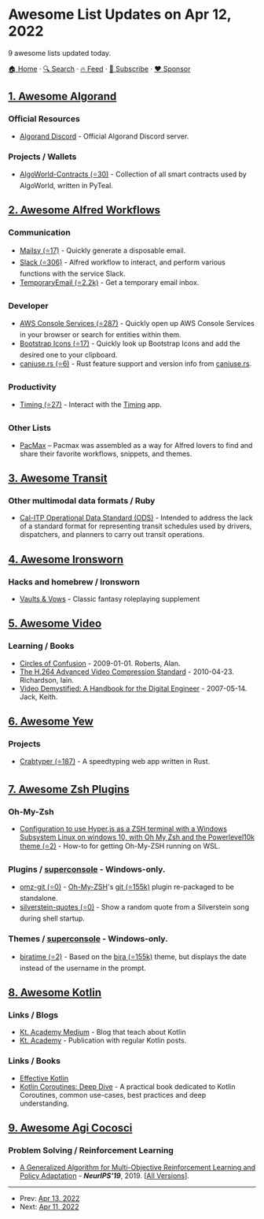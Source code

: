 # Awesome List Updates on Apr 12, 2022

9 awesome lists updated today.

[🏠 Home](/README.md) · [🔍 Search](https://www.trackawesomelist.com/search/) · [🔥 Feed](https://www.trackawesomelist.com/rss.xml) · [📮 Subscribe](https://trackawesomelist.us17.list-manage.com/subscribe?u=d2f0117aa829c83a63ec63c2f&id=36a103854c) · [❤️  Sponsor](https://github.com/sponsors/theowenyoung)



## [1. Awesome Algorand](/content/aorumbayev/awesome-algorand/README.md)

### Official Resources

*   [Algorand Discord](https://discord.com/invite/YgPTCVk) - Official Algorand Discord server.

### Projects / Wallets

*   [AlgoWorld-Contracts (⭐30)](https://github.com/algoworldNFT/algoworld-contracts) - Collection of all smart contracts used by AlgoWorld, written in PyTeal.

## [2. Awesome Alfred Workflows](/content/alfred-workflows/awesome-alfred-workflows/README.md)

### Communication

*   [Mailsy (⭐17)](https://github.com/BalliAsghar/mailsy-alfred) - Quickly generate a disposable email.
*   [Slack (⭐306)](https://github.com/yannickglt/alfred-slack) - Alfred workflow to interact, and perform various functions with the service Slack.
*   [TemporaryEmail (⭐2.2k)](https://github.com/vitorgalvao/alfred-workflows/tree/master/TemporaryEmail) - Get a temporary email inbox.

### Developer

*   [AWS Console Services (⭐287)](https://github.com/rkoval/alfred-aws-console-services-workflow) - Quickly open up AWS Console Services in your browser or search for entities within them.
*   [Bootstrap Icons (⭐17)](https://github.com/ruedap/alfred-bootstrap-icons-workflow) - Quickly look up Bootstrap Icons and add the desired one to your clipboard.
*   [caniuse.rs (⭐6)](https://github.com/robjtede/alfred-caniuse-rs) - Rust feature support and version info from [caniuse.rs](https://caniuse.rs).

### Productivity

*   [Timing (⭐27)](https://github.com/skibitsky/alfred-timing) - Interact with the [Timing](https://timingapp.com/) app.

### Other Lists

*   [PacMax](https://pacmax.org/) – Pacmax was assembled as a way for Alfred lovers to find and share their favorite workflows, snippets, and themes.

## [3. Awesome Transit](/content/CUTR-at-USF/awesome-transit/README.md)

### Other multimodal data formats / Ruby

*   [Cal-ITP Operational Data Standard (ODS)](https://docs.calitp.org/operational-data-standard/) -  Intended to address the lack of a standard format for representing transit schedules used by drivers, dispatchers, and planners to carry out transit operations.

## [4. Awesome Ironsworn](/content/Billiam/awesome-ironsworn/README.md)

### Hacks and homebrew / Ironsworn

*   [Vaults & Vows](https://docs.google.com/document/d/1hBwpWN1hXWFUXF_I5nBVpNL4YuCh2q0HS3H40UXJx2U/edit) - Classic fantasy roleplaying supplement

## [5. Awesome Video](/content/krzemienski/awesome-video/README.md)

### Learning / Books

*   [Circles of Confusion](https://tech.ebu.ch/publicaions/circles-of-confusion)  - 2009-01-01. Roberts, Alan.
*   [The H.264 Advanced Video Compression Standard](https://www.amazon.de/-/en/Iain-Richardson/dp/0470516925)  - 2010-04-23. Richardson, Iain.
*   [Video Demystified: A Handbook for the Digital Engineer](https://www.amazon.com/Video-Demystified-Handbook-Digital-Engineer/dp/0750683953)  - 2007-05-14. Jack, Keith.

## [6. Awesome Yew](/content/jetli/awesome-yew/README.md)

### Projects

*   [Crabtyper (⭐187)](https://github.com/brancobruyneel/crabtyper) - A speedtyping web app written in Rust.

## [7. Awesome Zsh Plugins](/content/unixorn/awesome-zsh-plugins/README.md)

### Oh-My-Zsh

*   [Configuration to use Hyper.js as a ZSH terminal with a Windows Subsystem Linux on windows 10, with Oh My Zsh and the Powerlevel10k theme (⭐2)](https://github.com/jkergal/hyperjs-wsl-zsh-powerlevel10k-config-on-windows/) - How-to for getting Oh-My-ZSH running on WSL.

### Plugins / [superconsole](https://github.com/alexchmykhalo/superconsole)   \- Windows-only.

*   [omz-git (⭐0)](https://github.com/aeons/omz-git) - [Oh-My-ZSH](https://ohmyz.sh/)'s [git (⭐155k)](https://github.com/ohmyzsh/ohmyzsh/tree/master/plugins/git) plugin re-packaged to be standalone.
*   [silverstein-quotes (⭐0)](https://github.com/silversteinsoftware/silverstein_quotes) - Show a random quote from a Silverstein song during shell startup.

### Themes / [superconsole](https://github.com/alexchmykhalo/superconsole)   \- Windows-only.

*   [biratime (⭐2)](https://github.com/vemonet/biratime) - Based on the [bira (⭐155k)](https://github.com/ohmyzsh/ohmyzsh/blob/master/themes/bira.zsh-theme) theme, but displays the date instead of the username in the prompt.

## [8. Awesome Kotlin](/content/KotlinBy/awesome-kotlin/README.md)

### Links / Blogs

*   [Kt. Academy Medium](https://blog.kotlin-academy.com/) - Blog that teach about Kotlin
*   [Kt. Academy](https://kt.academy/article) - Publication with regular Kotlin posts.

### Links / Books

*   [Effective Kotlin](https://kt.academy/book/effectivekotlin)
*   [Kotlin Coroutines: Deep Dive](https://kt.academy/book/coroutines) - A practical book dedicated to Kotlin Coroutines, common use-cases, best practices and deep understanding.

## [9. Awesome Agi Cocosci](/content/YuzheSHI/awesome-agi-cocosci/README.md)

### Problem Solving / Reinforcement Learning

*   [A Generalized Algorithm for Multi-Objective Reinforcement Learning and Policy Adaptation](https://proceedings.neurips.cc/paper/2019/hash/4a46fbfca3f1465a27b210f4bdfe6ab3-Abstract.html) - ***NeurIPS'19***, 2019. \[[All Versions](https://scholar.google.com/scholar?cluster=7721047641895252765\&hl=en\&as_sdt=0,5)].

---

- Prev: [Apr 13, 2022](/content/2022/04/13/README.md)
- Next: [Apr 11, 2022](/content/2022/04/11/README.md)